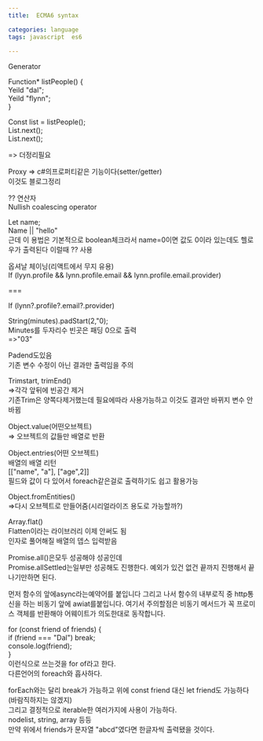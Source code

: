```yaml
---
title:  ECMA6 syntax

categories: language 
tags: javascript  es6
 
---
```


  
  
   
Generator  
  
  
Function* listPeople() {  
Yeild "dal";  
Yeild "flynn";  
}  
  
Const list = listPeople();  
List.next();  
List.next();  
  
=> 더정리필요  
  
  
Proxy => c#의프로퍼티같은 기능이다(setter/getter)  
이것도 블로그정리  
  
  
  
?? 연산자  
Nullish coalescing operator  
  
Let name;  
Name || "hello"  
근데 이 용법은 기본적으로 boolean체크라서 name=0이면 값도 0이라 있는데도 헬로우가 출력된다 이럴때 ?? 사용  
  
  
  
  
옵셔날 체이닝(리액트에서 무지 유용)  
If (lyyn.profile && lynn.profile.email && lynn.profile.email.provider)  
  
  
===  
  
  
If (lynn?.profile?.email?.provider)  
  
  
  
  
  
  
String(minutes).padStart(2,"0);  
Minutes를 두자리수 빈곳은 패딩 0으로 출력  
=>"03"  
  
Padend도있음  
기존 변수 수정이 아닌 결과만 출력임을 주의  
  
  
  
  
  
Trimstart, trimEnd()  
=>각각 앞뒤에 빈공간 제거  
기존Trim은 양쪽다제거했는데 필요에따라 사용가능하고 이것도 결과만 바뀌지 변수 안바뀜  
  
  
  
  
Object.value(어떤오브젝트)  
=> 오브젝트의 값들만 배열로 반환  
  
Object.entries(어떤 오브젝트)  
배열의 배열 리턴  
[["name", "a"], ["age",2]]  
필드와 값이 다 있어서 foreach같은걸로 출력하기도 쉽고 활용가능  
  
  
Object.fromEntities()  
=>다시 오브젝트로 만들어줌(시리얼라이즈 용도로 가능할까?)  
  
  
  
Array.flat()  
Flatten이라는 라이브러리 이제 안써도 됨  
인자로 풀어해질 배열의 뎁스 입력받음  
  
  
Promise.all()은모두 성공해야 성공인데  
Promise.allSettled는일부만 성공해도 진행한다. 예외가 있건 없건 끝까지 진행해서 끝나기만하면 된다.  
  
먼저 함수의 앞에async라는예약어를 붙입니다 그리고 나서 함수의 내부로직 중 http통신을 하는 비동기 앞에 awiat를붙입니다. 여기서 주의할점은 비동기 메서드가 꼭 프로미스 객체를 반환해야 어웨이트가 의도한대로 동작합니다.  
   
  
  
  
for (const friend of friends) {  
  if (friend === "Dal") break;  
  console.log(friend);  
}  
이런식으로 쓰는것을 for of라고 한다.  
다른언어의 foreach와 흡사하다.  
   
forEach와는 달리 break가 가능하고 위에 const friend 대신 let friend도 가능하다(바람직하지는 않겠지)  
그리고 결정적으로 iterable한 여러가지에 사용이 가능하다.  
nodelist, string, array 등등  
만약 위에서 friends가 문자열 "abcd"였다면 한글자씩 출력됐을 것이다.  
  

